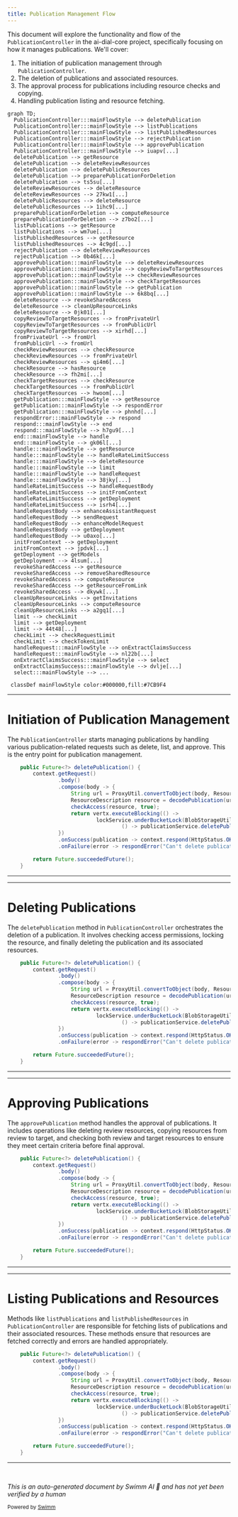 ```yaml
---
title: Publication Management Flow
---
```

This document will explore the functionality and flow of the `PublicationController` in the ai-dial-core project, specifically focusing on how it manages publications. We'll cover:

1. The initiation of publication management through `PublicationController`.
2. The deletion of publications and associated resources.
3. The approval process for publications including resource checks and copying.
4. Handling publication listing and resource fetching.

```mermaid
graph TD;
  PublicationController:::mainFlowStyle --> deletePublication
  PublicationController:::mainFlowStyle --> listPublications
  PublicationController:::mainFlowStyle --> listPublishedResources
  PublicationController:::mainFlowStyle --> rejectPublication
  PublicationController:::mainFlowStyle --> approvePublication
  PublicationController:::mainFlowStyle --> iuapv[...]
  deletePublication --> getResource
  deletePublication --> deleteReviewResources
  deletePublication --> deletePublicResources
  deletePublication --> preparePublicationForDeletion
  deletePublication --> ts5su[...]
  deleteReviewResources --> deleteResource
  deleteReviewResources --> 27kw1[...]
  deletePublicResources --> deleteResource
  deletePublicResources --> 1ihc9[...]
  preparePublicationForDeletion --> computeResource
  preparePublicationForDeletion --> z7bo2[...]
  listPublications --> getResource
  listPublications --> wm7ue[...]
  listPublishedResources --> getResource
  listPublishedResources --> 4c9gd[...]
  rejectPublication --> deleteReviewResources
  rejectPublication --> 0b46k[...]
  approvePublication:::mainFlowStyle --> deleteReviewResources
  approvePublication:::mainFlowStyle --> copyReviewToTargetResources
  approvePublication:::mainFlowStyle --> checkReviewResources
  approvePublication:::mainFlowStyle --> checkTargetResources
  approvePublication:::mainFlowStyle --> getPublication
  approvePublication:::mainFlowStyle --> 6k8bq[...]
  deleteResource --> revokeSharedAccess
  deleteResource --> cleanUpResourceLinks
  deleteResource --> 0jk01[...]
  copyReviewToTargetResources --> fromPrivateUrl
  copyReviewToTargetResources --> fromPublicUrl
  copyReviewToTargetResources --> xirhd[...]
  fromPrivateUrl --> fromUrl
  fromPublicUrl --> fromUrl
  checkReviewResources --> checkResource
  checkReviewResources --> fromPrivateUrl
  checkReviewResources --> qi4m6[...]
  checkResource --> hasResource
  checkResource --> fh2mi[...]
  checkTargetResources --> checkResource
  checkTargetResources --> fromPublicUrl
  checkTargetResources --> hwoom[...]
  getPublication:::mainFlowStyle --> getResource
  getPublication:::mainFlowStyle --> respondError
  getPublication:::mainFlowStyle --> phnhd[...]
  respondError:::mainFlowStyle --> respond
  respond:::mainFlowStyle --> end
  respond:::mainFlowStyle --> h7gu9[...]
  end:::mainFlowStyle --> handle
  end:::mainFlowStyle --> gk06l[...]
  handle:::mainFlowStyle --> getResource
  handle:::mainFlowStyle --> handleRateLimitSuccess
  handle:::mainFlowStyle --> deleteResource
  handle:::mainFlowStyle --> limit
  handle:::mainFlowStyle --> handleRequest
  handle:::mainFlowStyle --> 38jky[...]
  handleRateLimitSuccess --> handleRequestBody
  handleRateLimitSuccess --> initFromContext
  handleRateLimitSuccess --> getDeployment
  handleRateLimitSuccess --> isrh4[...]
  handleRequestBody --> enhanceAssistantRequest
  handleRequestBody --> sendRequest
  handleRequestBody --> enhanceModelRequest
  handleRequestBody --> getDeployment
  handleRequestBody --> u0axo[...]
  initFromContext --> getDeployment
  initFromContext --> jpdvk[...]
  getDeployment --> getModels
  getDeployment --> 4lsum[...]
  revokeSharedAccess --> getResource
  revokeSharedAccess --> removeSharedResource
  revokeSharedAccess --> computeResource
  revokeSharedAccess --> getResourceFromLink
  revokeSharedAccess --> dkywk[...]
  cleanUpResourceLinks --> getInvitations
  cleanUpResourceLinks --> computeResource
  cleanUpResourceLinks --> a2gq1[...]
  limit --> checkLimit
  limit --> getDeployment
  limit --> 44t48[...]
  checkLimit --> checkRequestLimit
  checkLimit --> checkTokenLimit
  handleRequest:::mainFlowStyle --> onExtractClaimsSuccess
  handleRequest:::mainFlowStyle --> nl22b[...]
  onExtractClaimsSuccess:::mainFlowStyle --> select
  onExtractClaimsSuccess:::mainFlowStyle --> dvlje[...]
  select:::mainFlowStyle --> ...

 classDef mainFlowStyle color:#000000,fill:#7CB9F4
```

<SwmSnippet path="/src/main/java/com/epam/aidial/core/controller/PublicationController.java" line="91">

---

# Initiation of Publication Management

The `PublicationController` starts managing publications by handling various publication-related requests such as delete, list, and approve. This is the entry point for publication management.

```java
    public Future<?> deletePublication() {
        context.getRequest()
                .body()
                .compose(body -> {
                    String url = ProxyUtil.convertToObject(body, ResourceLink.class).url();
                    ResourceDescription resource = decodePublication(url, false);
                    checkAccess(resource, true);
                    return vertx.executeBlocking(() ->
                            lockService.underBucketLock(BlobStorageUtil.PUBLIC_LOCATION,
                                    () -> publicationService.deletePublication(resource, isAdmin())));
                })
                .onSuccess(publication -> context.respond(HttpStatus.OK))
                .onFailure(error -> respondError("Can't delete publication", error));

        return Future.succeededFuture();
    }
```

---

</SwmSnippet>

<SwmSnippet path="/src/main/java/com/epam/aidial/core/controller/PublicationController.java" line="91">

---

# Deleting Publications

The `deletePublication` method in `PublicationController` orchestrates the deletion of a publication. It involves checking access permissions, locking the resource, and finally deleting the publication and its associated resources.

```java
    public Future<?> deletePublication() {
        context.getRequest()
                .body()
                .compose(body -> {
                    String url = ProxyUtil.convertToObject(body, ResourceLink.class).url();
                    ResourceDescription resource = decodePublication(url, false);
                    checkAccess(resource, true);
                    return vertx.executeBlocking(() ->
                            lockService.underBucketLock(BlobStorageUtil.PUBLIC_LOCATION,
                                    () -> publicationService.deletePublication(resource, isAdmin())));
                })
                .onSuccess(publication -> context.respond(HttpStatus.OK))
                .onFailure(error -> respondError("Can't delete publication", error));

        return Future.succeededFuture();
    }
```

---

</SwmSnippet>

<SwmSnippet path="/src/main/java/com/epam/aidial/core/controller/PublicationController.java" line="91">

---

# Approving Publications

The `approvePublication` method handles the approval of publications. It includes operations like deleting review resources, copying resources from review to target, and checking both review and target resources to ensure they meet certain criteria before final approval.

```java
    public Future<?> deletePublication() {
        context.getRequest()
                .body()
                .compose(body -> {
                    String url = ProxyUtil.convertToObject(body, ResourceLink.class).url();
                    ResourceDescription resource = decodePublication(url, false);
                    checkAccess(resource, true);
                    return vertx.executeBlocking(() ->
                            lockService.underBucketLock(BlobStorageUtil.PUBLIC_LOCATION,
                                    () -> publicationService.deletePublication(resource, isAdmin())));
                })
                .onSuccess(publication -> context.respond(HttpStatus.OK))
                .onFailure(error -> respondError("Can't delete publication", error));

        return Future.succeededFuture();
    }
```

---

</SwmSnippet>

<SwmSnippet path="/src/main/java/com/epam/aidial/core/controller/PublicationController.java" line="91">

---

# Listing Publications and Resources

Methods like `listPublications` and `listPublishedResources` in `PublicationController` are responsible for fetching lists of publications and their associated resources. These methods ensure that resources are fetched correctly and errors are handled appropriately.

```java
    public Future<?> deletePublication() {
        context.getRequest()
                .body()
                .compose(body -> {
                    String url = ProxyUtil.convertToObject(body, ResourceLink.class).url();
                    ResourceDescription resource = decodePublication(url, false);
                    checkAccess(resource, true);
                    return vertx.executeBlocking(() ->
                            lockService.underBucketLock(BlobStorageUtil.PUBLIC_LOCATION,
                                    () -> publicationService.deletePublication(resource, isAdmin())));
                })
                .onSuccess(publication -> context.respond(HttpStatus.OK))
                .onFailure(error -> respondError("Can't delete publication", error));

        return Future.succeededFuture();
    }
```

---

</SwmSnippet>

&nbsp;

*This is an auto-generated document by Swimm AI 🌊 and has not yet been verified by a human*

<SwmMeta version="3.0.0" repo-id="Z2l0aHViJTNBJTNBYWktZGlhbC1jb3JlJTNBJTNBZXBhbQ==" repo-name="ai-dial-core"><sup>Powered by [Swimm](/)</sup></SwmMeta>
